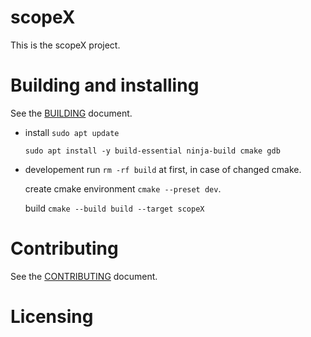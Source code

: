 # scopeX

This is the scopeX project.

# Building and installing

See the [BUILDING](BUILDING.md) document.

- install
  ```sudo apt update```
  
  ```sudo apt install -y build-essential ninja-build cmake gdb```

- developement
  run ```rm -rf build``` at first, in case of changed cmake.
  
  create cmake environment ```cmake --preset dev```.

  build ```cmake --build build --target scopeX```

# Contributing

See the [CONTRIBUTING](CONTRIBUTING.md) document.

# Licensing

<!--
Please go to https://choosealicense.com/licenses/ and choose a license that
fits your needs. The recommended license for a project of this type is the
GNU AGPLv3.
-->
